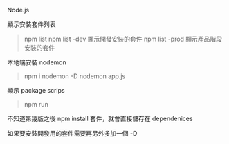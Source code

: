 Node.js 

顯示安裝套件列表
> npm list
> npm list -dev 顯示開發安裝的套件
> npm list -prod 顯示產品階段安裝的套件

本地端安裝 nodemon
> npm i nodemon -D
> nodemon app.js

顯示 package scrips
> npm run


不知道第幾版之後 npm install 套件，就會直接儲存在 dependenices

如果要安裝開發用的套件需要再另外多加一個 -D